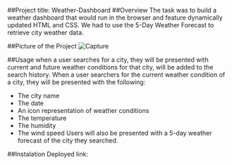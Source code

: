 ##Project title: Weather-Dashboard
##Overview
The task was to build a weather dashboard that would run in the browser and feature dynamically updated HTML and CSS. We had to use the 5-Day Weather Forecast to retrieve city weather data.

##Picture of the Project
![Capture](https://github.com/Raxch23/Weather-Dashboard/assets/148925012/c3419501-1f6a-462c-b929-01ff976cf03d)

##Usage
when a user searches for a city, they will be presented with current and future weather conditions for that city, will be added to the search history. When a user searchers for the current weather condition of a city, they will be presented with the following:
* The city name
* The date
* An icon representation of weather conditions
* The temperature
* The humidity
* The wind speed
Users will also be  presented with a 5-day weather forecast of the city they searched.

##Instalation
Deployed link:
